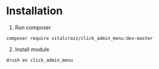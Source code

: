 # Installation #

1. Run composer

`composer require vitalcrazz/click_admin_menu:dev-master`

2. Install module

`drush en click_admin_menu`
